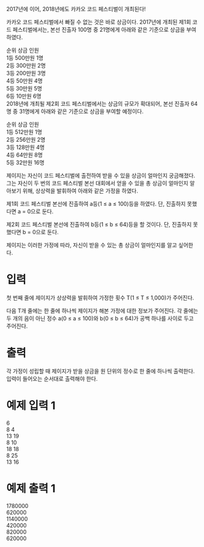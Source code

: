 2017년에 이어, 2018년에도 카카오 코드 페스티벌이 개최된다!



카카오 코드 페스티벌에서 빠질 수 없는 것은 바로 상금이다. 2017년에 개최된 제1회 코드 페스티벌에서는, 본선 진출자 100명 중 21명에게 아래와 같은 기준으로 상금을 부여하였다.

순위	상금	인원  
1등	500만원	1명  
2등	300만원	2명  
3등	200만원	3명  
4등	50만원	4명  
5등	30만원	5명  
6등	10만원	6명  
2018년에 개최될 제2회 코드 페스티벌에서는 상금의 규모가 확대되어, 본선 진출자 64명 중 31명에게 아래와 같은 기준으로 상금을 부여할 예정이다.

순위	상금	인원  
1등	512만원	1명  
2등	256만원	2명  
3등	128만원	4명  
4등	64만원	8명  
5등	32만원	16명  


제이지는 자신이 코드 페스티벌에 출전하여 받을 수 있을 상금이 얼마인지 궁금해졌다. 그는 자신이 두 번의 코드 페스티벌 본선 대회에서 얻을 수 있을 총 상금이 얼마인지 알아보기 위해, 상상력을 발휘하여 아래와 같은 가정을 하였다.

제1회 코드 페스티벌 본선에 진출하여 a등(1 ≤ a ≤ 100)등을 하였다. 단, 진출하지 못했다면 a = 0으로 둔다.

제2회 코드 페스티벌 본선에 진출하여 b등(1 ≤ b ≤ 64)등을 할 것이다. 단, 진출하지 못했다면 b = 0으로 둔다.

제이지는 이러한 가정에 따라, 자신이 받을 수 있는 총 상금이 얼마인지를 알고 싶어한다.

# 입력
첫 번째 줄에 제이지가 상상력을 발휘하여 가정한 횟수 T(1 ≤ T ≤ 1,000)가 주어진다.

다음 T개 줄에는 한 줄에 하나씩 제이지가 해본 가정에 대한 정보가 주어진다. 각 줄에는 두 개의 음이 아닌 정수 a(0 ≤ a ≤ 100)와 b(0 ≤ b ≤ 64)가 공백 하나를 사이로 두고 주어진다.

# 출력
각 가정이 성립할 때 제이지가 받을 상금을 원 단위의 정수로 한 줄에 하나씩 출력한다. 입력이 들어오는 순서대로 출력해야 한다.

# 예제 입력 1 
6  
8 4  
13 19  
8 10  
18 18  
8 25  
13 16  
# 예제 출력 1 
1780000  
620000  
1140000  
420000  
820000  
620000  
